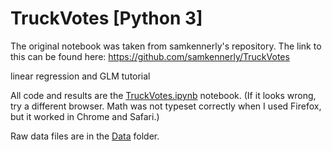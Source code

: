 # TruckVotes [Python 3]

The original notebook was taken from samkennerly's repository. The link to this can be found here: https://github.com/samkennerly/TruckVotes 

linear regression and GLM tutorial

All code and results are the [TruckVotes.ipynb](https://github.com/samkennerly/TruckVotes/blob/master/TruckVotes.ipynb) notebook. (If it looks wrong, try a different browser. Math was not typeset correctly when I used Firefox, but it worked in Chrome and Safari.)

Raw data files are in the [Data](https://github.com/samkennerly/TruckVotes/tree/master/Data) folder.
